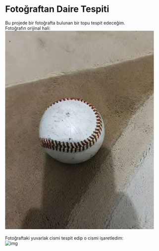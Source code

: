 # Fotoğraftan Daire Tespiti
Bu projede bir fotoğrafta bulunan bir topu tespit edeceğim.
<br/>
Fotoğrafın orijinal hali:
<br/>
![img](./image.jpg)
<br/>
<br/>
Fotoğraftaki yuvarlak cismi tespit edip o cismi işaretledim:
<br/>
![img](./detection_circle.jpg)
